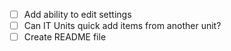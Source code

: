 - [ ] Add ability to edit settings
- [ ] Can IT Units quick add items from another unit?
- [ ] Create README file